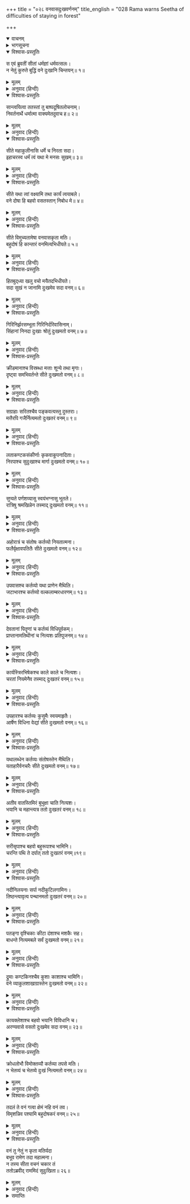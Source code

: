 +++
title = "०२८ वनवासदुःखवर्णनम्"
title_english = "028 Rama warns Seetha of difficulties of staying in forest"

+++
<details open><summary>वाचनम्</summary>

<div class="audioEmbed"  caption="श्रीराम-हरिसीताराममूर्ति-घनपाठिभ्यां वचनम्" src="https://archive.org/download/Ramayana-recitation-Sriram-harisItArAmamUrti-Ghanapaati-v2/Kanda_2/Kanda_2_AYK-028-Vanavasa_Dukka_Varnanam.mp3"></div>
</details>



<details><summary>भागसूचना</summary>

28. श्रीरामका वनवासके कष्टका वर्णन करते हुए सीताको वहाँ चलनेसे मना करना
</details>

<details open><summary>विश्वास-प्रस्तुतिः</summary>

स एवं ब्रुवतीं सीतां धर्मज्ञां धर्मवत्सलः।  
न नेतुं कुरुते बुद्धिं वने दुःखानि चिन्तयन्॥ १॥
</details>

<details><summary>मूलम्</summary>

स एवं ब्रुवतीं सीतां धर्मज्ञां धर्मवत्सलः।  
न नेतुं कुरुते बुद्धिं वने दुःखानि चिन्तयन्॥ १॥
</details>

<details><summary>अनुवाद (हिन्दी)</summary>

धर्मको जाननेवाली सीताके इस प्रकार कहनेपर भी धर्मवत्सल श्रीरामने वनमें होनेवाले दुःखोंको सोचकर उन्हें साथ ले जानेका विचार नहीं किया॥ १॥
</details>

<details open><summary>विश्वास-प्रस्तुतिः</summary>

सान्त्वयित्वा ततस्तां तु बाष्पदूषितलोचनाम्।  
निवर्तनार्थे धर्मात्मा वाक्यमेतदुवाच ह॥ २॥
</details>

<details><summary>मूलम्</summary>

सान्त्वयित्वा ततस्तां तु बाष्पदूषितलोचनाम्।  
निवर्तनार्थे धर्मात्मा वाक्यमेतदुवाच ह॥ २॥
</details>

<details><summary>अनुवाद (हिन्दी)</summary>

सीताके नेत्रोंमें आँसू भरे हुए थे। धर्मात्मा श्रीराम उन्हें वनवासके विचारसे निवृत्त करनेके लिये सान्त्वना देते हुए इस प्रकार बोले—॥ २॥
</details>

<details open><summary>विश्वास-प्रस्तुतिः</summary>

सीते महाकुलीनासि धर्मे च निरता सदा।  
इहाचरस्व धर्मं त्वं यथा मे मनसः सुखम्॥ ३॥
</details>

<details><summary>मूलम्</summary>

सीते महाकुलीनासि धर्मे च निरता सदा।  
इहाचरस्व धर्मं त्वं यथा मे मनसः सुखम्॥ ३॥
</details>

<details><summary>अनुवाद (हिन्दी)</summary>

‘सीते! तुम अत्यन्त उत्तम कुलमें उत्पन्न हुई हो और सदा धर्मके आचरणमें ही लगी रहती हो; अतःयहीं रहकर धर्मका पालन करो, जिससे मेरे मनको संतोष हो॥
</details>

<details open><summary>विश्वास-प्रस्तुतिः</summary>

सीते यथा त्वां वक्ष्यामि तथा कार्यं त्वयाबले।  
वने दोषा हि बहवो वसतस्तान् निबोध मे॥ ४॥
</details>

<details><summary>मूलम्</summary>

सीते यथा त्वां वक्ष्यामि तथा कार्यं त्वयाबले।  
वने दोषा हि बहवो वसतस्तान् निबोध मे॥ ४॥
</details>

<details><summary>अनुवाद (हिन्दी)</summary>

‘सीते! मैं तुमसे जैसा कहूँ, वैसा ही करना तुम्हारा कर्तव्य है। तुम अबला हो, वनमें निवास करनेवाले मनुष्यको बहुत-से दोष प्राप्त होते हैं; उन्हें बता रहा हूँ, मुझसे सुनो॥ ४॥
</details>

<details open><summary>विश्वास-प्रस्तुतिः</summary>

सीते विमुच्यतामेषा वनवासकृता मतिः।  
बहुदोषं हि कान्तारं वनमित्यभिधीयते॥ ५॥
</details>

<details><summary>मूलम्</summary>

सीते विमुच्यतामेषा वनवासकृता मतिः।  
बहुदोषं हि कान्तारं वनमित्यभिधीयते॥ ५॥
</details>

<details><summary>अनुवाद (हिन्दी)</summary>

‘सीते! वनवासके लिये चलनेका यह विचार छोड़ दो, वनको अनेक प्रकारके दोषोंसे व्याप्त और दुर्गम बताया जाता है॥ ५॥
</details>

<details open><summary>विश्वास-प्रस्तुतिः</summary>

हितबुद‍्ध्या खलु वचो मयैतदभिधीयते।  
सदा सुखं न जानामि दुःखमेव सदा वनम्॥ ६॥
</details>

<details><summary>मूलम्</summary>

हितबुद‍्ध्या खलु वचो मयैतदभिधीयते।  
सदा सुखं न जानामि दुःखमेव सदा वनम्॥ ६॥
</details>

<details><summary>अनुवाद (हिन्दी)</summary>

‘तुम्हारे हितकी भावनासे ही मैं ये सब बातें कह रहा हूँ। जहाँतक मेरी जानकारी है, वनमें सदा सुख नहीं मिलता। वहाँ तो सदा दुःख ही मिला करता है॥ ६॥
</details>

<details open><summary>विश्वास-प्रस्तुतिः</summary>

गिरिनिर्झरसम्भूता गिरिनिर्दरिवासिनाम्।  
सिंहानां निनदा दुःखाः श्रोतुं दुःखमतो वनम्॥ ७॥
</details>

<details><summary>मूलम्</summary>

गिरिनिर्झरसम्भूता गिरिनिर्दरिवासिनाम्।  
सिंहानां निनदा दुःखाः श्रोतुं दुःखमतो वनम्॥ ७॥
</details>

<details><summary>अनुवाद (हिन्दी)</summary>

‘पर्वतोंसे गिरनेवाले झरनोंके शब्दको सुनकर उन पर्वतोंकी कन्दराओंमें रहनेवाले सिंह दहाड़ने लगते हैं। उनकी वह गर्जना सुननेमें बड़ी दुःखदायिनी प्रतीत होती है, इसलिये वन दुःखमय ही है॥ ७॥
</details>

<details open><summary>विश्वास-प्रस्तुतिः</summary>

क्रीडमानाश्च विस्रब्धा मत्ताः शून्ये तथा मृगाः।  
दृष्ट्वा समभिवर्तन्ते सीते दुःखमतो वनम्॥ ८॥
</details>

<details><summary>मूलम्</summary>

क्रीडमानाश्च विस्रब्धा मत्ताः शून्ये तथा मृगाः।  
दृष्ट्वा समभिवर्तन्ते सीते दुःखमतो वनम्॥ ८॥
</details>

<details><summary>अनुवाद (हिन्दी)</summary>

‘सीते! सूने वनमें निर्भय होकर क्रीड़ा करनेवाले मतवाले जंगली पशु मनुष्यको देखते ही उसपर चारों ओरसे टूट पड़ते हैं; अतः वन दुःखसे भरा हुआ है॥
</details>

<details open><summary>विश्वास-प्रस्तुतिः</summary>

सग्राहाः सरितश्चैव पङ्कवत्यस्तु दुस्तराः।  
मत्तैरपि गजैर्नित्यमतो दुःखतरं वनम्॥ ९॥
</details>

<details><summary>मूलम्</summary>

सग्राहाः सरितश्चैव पङ्कवत्यस्तु दुस्तराः।  
मत्तैरपि गजैर्नित्यमतो दुःखतरं वनम्॥ ९॥
</details>

<details><summary>अनुवाद (हिन्दी)</summary>

‘वनमें जो नदियाँ होती हैं, उनके भीतर ग्राह निवास करते हैं, उनमें कीचड़ अधिक होनेके कारण उन्हें पार करना अत्यन्त कठिन होता है। इसके सिवा वनमें मतवाले हाथी सदा घूमते रहते हैं। इस सब कारणोंसे वन बहुत ही दुःखदायक होता है॥ ९॥
</details>

<details open><summary>विश्वास-प्रस्तुतिः</summary>

लताकण्टकसंकीर्णाः कृकवाकूपनादिताः।  
निरपाश्च सुदुःखाश्च मार्गा दुःखमतो वनम्॥ १०॥
</details>

<details><summary>मूलम्</summary>

लताकण्टकसंकीर्णाः कृकवाकूपनादिताः।  
निरपाश्च सुदुःखाश्च मार्गा दुःखमतो वनम्॥ १०॥
</details>

<details><summary>अनुवाद (हिन्दी)</summary>

‘वनके मार्ग लताओं और काँटोंसे भरे रहते हैं। वहाँ जंगली मुर्गें बोला करते हैं, उन मार्गोंपर चलनेमें बड़ा कष्ट होता है तथा वहाँ आस-पास जल नहीं मिलता, इससे वनमें दुःख-ही-दुःख है॥ १०॥
</details>

<details open><summary>विश्वास-प्रस्तुतिः</summary>

सुप्यते पर्णशय्यासु स्वयंभग्नासु भूतले।  
रात्रिषु श्रमखिन्नेन तस्माद् दुःखमतो वनम्॥ ११॥
</details>

<details><summary>मूलम्</summary>

सुप्यते पर्णशय्यासु स्वयंभग्नासु भूतले।  
रात्रिषु श्रमखिन्नेन तस्माद् दुःखमतो वनम्॥ ११॥
</details>

<details><summary>अनुवाद (हिन्दी)</summary>

‘दिनभरके परिश्रमसे थके-माँदे मनुष्यको रातमें जमीनके ऊपर अपने-आप गिरे हुए सूखे पत्तोंके बिछौनेपर सोना पड़ता है, अतः वन दुःखसे भरा हुआ है॥ ११॥
</details>

<details open><summary>विश्वास-प्रस्तुतिः</summary>

अहोरात्रं च संतोषः कर्तव्यो नियतात्मना।  
फलैर्वृक्षावपतितैः सीते दुःखमतो वनम्॥ १२॥
</details>

<details><summary>मूलम्</summary>

अहोरात्रं च संतोषः कर्तव्यो नियतात्मना।  
फलैर्वृक्षावपतितैः सीते दुःखमतो वनम्॥ १२॥
</details>

<details><summary>अनुवाद (हिन्दी)</summary>

‘सीते! वहाँ मनको वशमें रखकर वृक्षोंसे स्वतः गिरे हुए फलोंके आहारपर ही दिन-रात संतोष करना पड़ता है, अतः वन दुःख देनेवाला ही है॥ १२॥
</details>

<details open><summary>विश्वास-प्रस्तुतिः</summary>

उपवासश्च कर्तव्यो यथा प्राणेन मैथिलि।  
जटाभारश्च कर्तव्यो वल्कलाम्बरधारणम्॥ १३॥
</details>

<details><summary>मूलम्</summary>

उपवासश्च कर्तव्यो यथा प्राणेन मैथिलि।  
जटाभारश्च कर्तव्यो वल्कलाम्बरधारणम्॥ १३॥
</details>

<details><summary>अनुवाद (हिन्दी)</summary>

‘मिथिलेशकुमारी! अपनी शक्तिके अनुसार उपवास करना, सिरपर जटाका भार ढोना और वल्कल वस्त्र धारण करना—यही वहाँकी जीवनशैली है॥ १३॥
</details>

<details open><summary>विश्वास-प्रस्तुतिः</summary>

देवतानां पितॄणां च कर्तव्यं विधिपूर्वकम्।  
प्राप्तानामतिथीनां च नित्यशः प्रतिपूजनम्॥ १४॥
</details>

<details><summary>मूलम्</summary>

देवतानां पितॄणां च कर्तव्यं विधिपूर्वकम्।  
प्राप्तानामतिथीनां च नित्यशः प्रतिपूजनम्॥ १४॥
</details>

<details><summary>अनुवाद (हिन्दी)</summary>

‘देवताओंका, पितरोंका तथा आये हुए अतिथियोंका प्रतिदिन शास्त्रोक्तविधिके अनुसार पूजन करना—यह वनवासीका प्रधान कर्तव्य है॥ १४॥
</details>

<details open><summary>विश्वास-प्रस्तुतिः</summary>

कार्यस्त्रिरभिषेकश्च काले काले च नित्यशः।  
चरतां नियमेनैव तस्माद् दुःखतरं वनम्॥ १५॥
</details>

<details><summary>मूलम्</summary>

कार्यस्त्रिरभिषेकश्च काले काले च नित्यशः।  
चरतां नियमेनैव तस्माद् दुःखतरं वनम्॥ १५॥
</details>

<details><summary>अनुवाद (हिन्दी)</summary>

‘वनवासीको प्रतिदिन नियमपूर्वक तीनों समय स्नान करना होता है। इसलिये वन बहुत ही कष्ट देनेवाला है॥
</details>

<details open><summary>विश्वास-प्रस्तुतिः</summary>

उपहारश्च कर्तव्यः कुसुमैः स्वयमाहृतैः।  
आर्षेण विधिना वेद्यां सीते दुःखमतो वनम्॥ १६॥
</details>

<details><summary>मूलम्</summary>

उपहारश्च कर्तव्यः कुसुमैः स्वयमाहृतैः।  
आर्षेण विधिना वेद्यां सीते दुःखमतो वनम्॥ १६॥
</details>

<details><summary>अनुवाद (हिन्दी)</summary>

‘सीते! वहाँ स्वयं चुनकर लाये हुए फूलोंद्वारा वेदोक्त विधिसे वेदीपर देवताओंकी पूजा करनी पड़ती है। इसलिये वनको कष्टप्रद कहा गया है॥ १६॥
</details>

<details open><summary>विश्वास-प्रस्तुतिः</summary>

यथालब्धेन कर्तव्यः संतोषस्तेन मैथिलि।  
यताहारैर्वनचरैः सीते दुःखमतो वनम्॥ १७॥
</details>

<details><summary>मूलम्</summary>

यथालब्धेन कर्तव्यः संतोषस्तेन मैथिलि।  
यताहारैर्वनचरैः सीते दुःखमतो वनम्॥ १७॥
</details>

<details><summary>अनुवाद (हिन्दी)</summary>

‘मिथिलेशकुमारी जानकी! वनवासियोंको जब जैसा आहार मिल जाय उसीपर संतोष करना पड़ता है; अतः वन दुःखरूप ही है॥ १७॥
</details>

<details open><summary>विश्वास-प्रस्तुतिः</summary>

अतीव वातस्तिमिरं बुभुक्षा चाति नित्यशः।  
भयानि च महान्त्यत्र ततो दुःखतरं वनम्॥ १८॥
</details>

<details><summary>मूलम्</summary>

अतीव वातस्तिमिरं बुभुक्षा चाति नित्यशः।  
भयानि च महान्त्यत्र ततो दुःखतरं वनम्॥ १८॥
</details>

<details><summary>अनुवाद (हिन्दी)</summary>

‘वनमें प्रचण्ड आँधी, घोर अन्धकार, प्रतिदिन भूखका कष्ट तथा और भी बड़े-बड़े भय प्राप्त होते हैं, अतः वन अत्यन्त कष्टप्रद है॥ १८॥
</details>

<details open><summary>विश्वास-प्रस्तुतिः</summary>

सरीसृपाश्च बहवो बहुरूपाश्च भामिनि।  
चरन्ति पथि ते दर्पात् ततो दुःखतरं वनम्॥१९॥
</details>

<details><summary>मूलम्</summary>

सरीसृपाश्च बहवो बहुरूपाश्च भामिनि।  
चरन्ति पथि ते दर्पात् ततो दुःखतरं वनम्॥१९॥
</details>

<details><summary>अनुवाद (हिन्दी)</summary>

‘भामिनि! वहाँ बहुत-से पहाड़ी सर्प, जो अनेक प्रकारके रूपवाले होते हैं, दर्पवश बीच रास्तेमें विचरते रहते हैं; अतः वन अत्यन्त कष्टदायक है॥ १९॥
</details>

<details open><summary>विश्वास-प्रस्तुतिः</summary>

नदीनिलयनाः सर्पा नदीकुटिलगामिनः।  
तिष्ठन्त्यावृत्य पन्थानमतो दुःखतरं वनम्॥ २०॥
</details>

<details><summary>मूलम्</summary>

नदीनिलयनाः सर्पा नदीकुटिलगामिनः।  
तिष्ठन्त्यावृत्य पन्थानमतो दुःखतरं वनम्॥ २०॥
</details>

<details><summary>अनुवाद (हिन्दी)</summary>

‘जो नदियोंमें निवास करते और नदियोंके समान ही कुटिल गतिसे चलते हैं, ऐसे बहुसंख्यक सर्प वनमें रास्तेको घेरकर पड़े रहते हैं; इसलिये वन बहुत ही कष्टदायक है॥ २०॥
</details>

<details open><summary>विश्वास-प्रस्तुतिः</summary>

पतङ्गा वृश्चिकाः कीटा दंशाश्च मशकैः सह।  
बाधन्ते नित्यमबले सर्वं दुःखमतो वनम्॥ २१॥
</details>

<details><summary>मूलम्</summary>

पतङ्गा वृश्चिकाः कीटा दंशाश्च मशकैः सह।  
बाधन्ते नित्यमबले सर्वं दुःखमतो वनम्॥ २१॥
</details>

<details><summary>अनुवाद (हिन्दी)</summary>

‘अबले! पतंगे, बिच्छू, कीड़े, डाँस और मच्छर वहाँ सदा कष्ट पहुँचाते रहते हैं; अतः सारा वन दुःखरूप ही है॥ २१॥
</details>

<details open><summary>विश्वास-प्रस्तुतिः</summary>

द्रुमाः कण्टकिनश्चैव कुशाः काशाश्च भामिनि।  
वने व्याकुलशाखाग्रास्तेन दुःखमतो वनम्॥ २२॥
</details>

<details><summary>मूलम्</summary>

द्रुमाः कण्टकिनश्चैव कुशाः काशाश्च भामिनि।  
वने व्याकुलशाखाग्रास्तेन दुःखमतो वनम्॥ २२॥
</details>

<details><summary>अनुवाद (हिन्दी)</summary>

‘भामिनि! वनमें काँटेदार वृक्ष, कुश और कास होते हैं, जिनकी शाखाओंके अग्रभाग सब ओर फैले हुए होते हैं; इसलिये वन विशेष कष्टदायक होता है॥ २२॥
</details>

<details open><summary>विश्वास-प्रस्तुतिः</summary>

कायक्लेशाश्च बहवो भयानि विविधानि च।  
अरण्यवासे वसतो दुःखमेव सदा वनम्॥ २३॥
</details>

<details><summary>मूलम्</summary>

कायक्लेशाश्च बहवो भयानि विविधानि च।  
अरण्यवासे वसतो दुःखमेव सदा वनम्॥ २३॥
</details>

<details><summary>अनुवाद (हिन्दी)</summary>

‘वनमें निवास करनेवाले मनुष्यको बहुत-से शारीरिक क्लेशों और नाना प्रकारके भयोंका सामना करना पड़ता है, अतः वन सदा दुःखरूप ही होता है॥ २३॥
</details>

<details open><summary>विश्वास-प्रस्तुतिः</summary>

क्रोधलोभौ विमोक्तव्यौ कर्तव्या तपसे मतिः।  
न भेतव्यं च भेतव्ये दुःखं नित्यमतो वनम्॥ २४॥
</details>

<details><summary>मूलम्</summary>

क्रोधलोभौ विमोक्तव्यौ कर्तव्या तपसे मतिः।  
न भेतव्यं च भेतव्ये दुःखं नित्यमतो वनम्॥ २४॥
</details>

<details><summary>अनुवाद (हिन्दी)</summary>

‘वहाँ क्रोध और लोभको त्याग देना होता है, तपस्यामें मन लगाना पड़ता है और जहाँ भयका स्थान है, वहाँ भी भयभीत न होनेकी आवश्यकता होती है; अतः वनमें सदा दुःख-ही-दुःख है॥ २४॥
</details>

<details open><summary>विश्वास-प्रस्तुतिः</summary>

तदलं ते वनं गत्वा क्षेमं नहि वनं तव।  
विमृशन्निव पश्यामि बहुदोषकरं वनम्॥ २५॥
</details>

<details><summary>मूलम्</summary>

तदलं ते वनं गत्वा क्षेमं नहि वनं तव।  
विमृशन्निव पश्यामि बहुदोषकरं वनम्॥ २५॥
</details>

<details><summary>अनुवाद (हिन्दी)</summary>

‘इसलिये तुम्हारा वनमें जाना ठीक नहीं है। वहाँ जाकर तुम सकुशल नहीं रह सकती। मैं बहुत सोच-विचारकर देखता और समझता हूँ—कि वनमें रहना अनेक दोषोंका उत्पादक बहुत ही कष्टदायक है॥ २५॥
</details>

<details open><summary>विश्वास-प्रस्तुतिः</summary>

वनं तु नेतुं न कृता मतिर्यदा  
बभूव रामेण तदा महात्मना।  
न तस्य सीता वचनं चकार तं  
ततोऽब्रवीद् राममिदं सुदुःखिता॥ २६॥
</details>

<details><summary>मूलम्</summary>

वनं तु नेतुं न कृता मतिर्यदा  
बभूव रामेण तदा महात्मना।  
**न** तस्य सीता **वचनं चकार** तं  
ततोऽब्रवीद् राममिदं सुदुःखिता॥ २६॥
</details>

<details><summary>अनुवाद (हिन्दी)</summary>

जब महात्मा श्रीरामने उस समय सीताको वनमें ले जानेका विचार नहीं किया, तब सीताने भी उनकी उस बातको नहीं माना। वे अत्यन्त दुःखी होकर श्रीरामसे इस प्रकार बोलीं॥ २६॥
</details>

<details><summary>समाप्तिः</summary>

इत्यार्षे श्रीमद्रामायणे वाल्मीकीये आदिकाव्येऽयोध्याकाण्डेऽष्टाविंशः सर्गः॥ २८॥  
इस प्रकार श्रीवाल्मीकिनिर्मित आर्षरामायण आदिकाव्यके अयोध्याकाण्डमें अट्ठाईसवाँ सर्ग पूरा हुआ॥ २८॥
</details>

